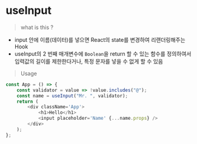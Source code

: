 # useInput

> what is this ?

-   input 안에 이름(데이터)를 넣으면 React의 state를 변경하여 리랜더링해주는 Hook
-   useInput의 2 번째 매개변수에 `Boolean`을 return 할 수 있는 함수를 정의하여서 입력값의 길이를 제한한다거나, 특정 문자를 넣을 수 없게 할 수 있음

> Usage

```javascript
const App = () => {
    const validator = value => !value.includes("@");
    const name = useInput("Mr. ", validator);
    return (
        <div className='App'>
            <h1>Hello</h1>
            <input placeholder='Name' {...name.props} />
        </div>
    );
};
```
